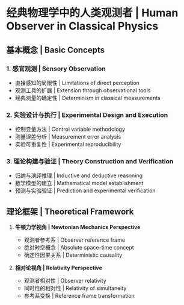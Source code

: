 # 经典物理学中的人类观测者 | Human Observer in Classical Physics

## 基本概念 | Basic Concepts

### 1. 感官观测 | Sensory Observation
- 直接感知的局限性 | Limitations of direct perception
- 观测工具的扩展 | Extension through observational tools
- 经典测量的确定性 | Determinism in classical measurements

### 2. 实验设计与执行 | Experimental Design and Execution
- 控制变量方法 | Control variable methodology
- 测量误差分析 | Measurement error analysis
- 实验可重复性 | Experimental reproducibility

### 3. 理论构建与验证 | Theory Construction and Verification
- 归纳与演绎推理 | Inductive and deductive reasoning
- 数学模型的建立 | Mathematical model establishment
- 预测与实验验证 | Prediction and experimental verification

## 理论框架 | Theoretical Framework

1. **牛顿力学视角 | Newtonian Mechanics Perspective**
   - 观测者参考系 | Observer reference frame
   - 绝对时空概念 | Absolute space-time concept
   - 确定性因果关系 | Deterministic causality

2. **相对论视角 | Relativity Perspective**
   - 观测者相对性 | Observer relativity
   - 同时性的相对性 | Relativity of simultaneity
   - 参考系变换 | Reference frame transformation
